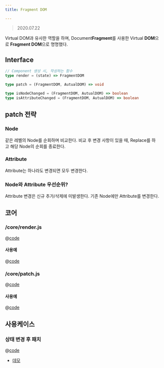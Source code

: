 ```yaml
---
title: Fragment DOM

---
```

> 2020.07.22

Virtual DOM과 유사한 역할을 하며, Document**Fragment**를 사용한 Virtual **DOM**으로 **Fragment DOM**으로 명명했다.

## Interface
```ts
// Component 생성 시, 작성하는 함수
type render = (state) => FragmentDOM

type patch = (FragmentDOM, AutualDOM) => void

type isNodeChanged = (FragmentDOM, AutualDOM) => boolean
type isAttributeChanged = (FragmentDOM, AutualDOM) => boolean
```

## patch 전략
### Node
같은 레벨의 Node를 순회하며 비교한다. 비교 후 변경 사항이 있을 때, Replace를 하고 해당 Node의 순회를 종료한다.

### Attribute
Attribute는 하나라도 변경되면 모두 변경한다.

### Node와 Attribute 우선순위?
Attribute 변경은 신규 추가/삭제에 미발생한다. 기존 Node에만 Attribute를 변경한다.

## 코어
### /core/render.js
@[code](@/docs/fe-dev/pet-project/component/fragment-dom/core/render.js)

#### 사용예
@[code](@/docs/fe-dev/pet-project/component/fragment-dom/step1.js)

### /core/patch.js
@[code](@/docs/fe-dev/pet-project/component/fragment-dom/core/patch.js)

#### 사용예
@[code](@/docs/fe-dev/pet-project/component/fragment-dom/step2.js)

## 사용케이스
### 상태 변경 후 패치
@[code](@/docs/fe-dev/pet-project/component/fragment-dom/step3.js)

- [데모](https://the-next-web-research-lab.github.io/fe-dev/pet-project/component/fragment-dom/index.html)
